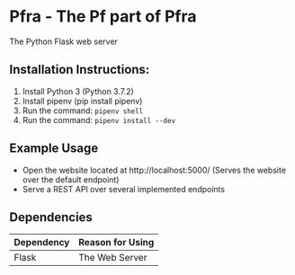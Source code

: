 # Pfra - The Pf part of Pfra

The Python Flask web server

## Installation Instructions:

1. Install Python 3 (Python 3.7.2)
2. Install pipenv (pip install pipenv)
3. Run the command: `pipenv shell`
4. Run the command: `pipenv install --dev`

## Example Usage

* Open the website located at http://localhost:5000/ (Serves the website over the default endpoint)
* Serve a REST API over several implemented endpoints

## Dependencies

Dependency | Reason for Using
--- |---
 Flask | The Web Server